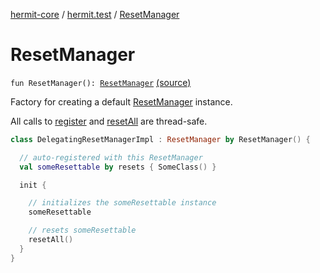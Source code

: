 [hermit-core](../index.md) / [hermit.test](index.md) / [ResetManager](./-reset-manager.md)

# ResetManager

`fun ResetManager(): `[`ResetManager`](-reset-manager/index.md) [(source)](https://github.com/RBusarow/AutoReset/tree/master/hermit-core/src/main/kotlin/hermit/test/ResetManager.kt#L37)

Factory for creating a default [ResetManager](-reset-manager/index.md) instance.

All calls to [register](-reset-manager/register.md) and [resetAll](-reset-manager/reset-all.md) are thread-safe.

``` kotlin
class DelegatingResetManagerImpl : ResetManager by ResetManager() {

  // auto-registered with this ResetManager
  val someResettable by resets { SomeClass() }

  init {

    // initializes the someResettable instance
    someResettable

    // resets someResettable
    resetAll()
  }
}
```

